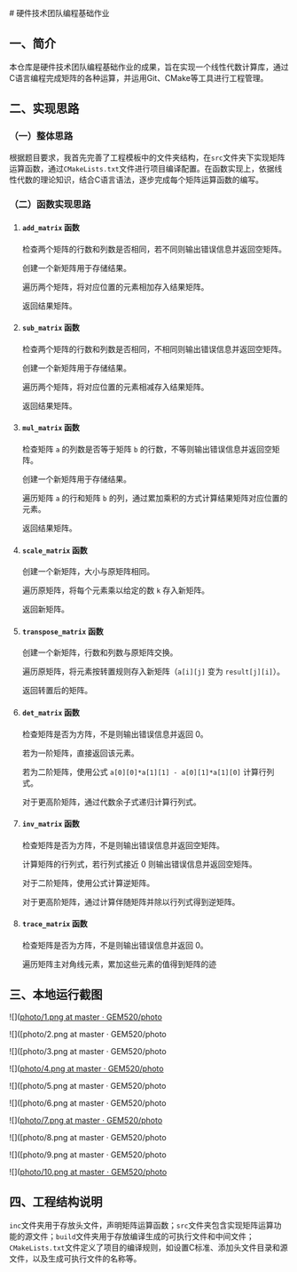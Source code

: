 \# 硬件技术团队编程基础作业 

 ## 一、简介 

本仓库是硬件技术团队编程基础作业的成果，旨在实现一个线性代数计算库，通过C语言编程完成矩阵的各种运算，并运用Git、CMake等工具进行工程管理。 

## 二、实现思路 

### （一）整体思路 

根据题目要求，我首先完善了工程模板中的文件夹结构，在`src`文件夹下实现矩阵运算函数，通过`CMakeLists.txt`文件进行项目编译配置。在函数实现上，依据线性代数的理论知识，结合C语言语法，逐步完成每个矩阵运算函数的编写。 

### （二）函数实现思路

1. #### `add_matrix` 函数

   检查两个矩阵的行数和列数是否相同，若不同则输出错误信息并返回空矩阵。

   创建一个新矩阵用于存储结果。

   遍历两个矩阵，将对应位置的元素相加存入结果矩阵。

   返回结果矩阵。

2. #### `sub_matrix` 函数

   检查两个矩阵的行数和列数是否相同，不相同则输出错误信息并返回空矩阵。

   创建一个新矩阵用于存储结果。

   遍历两个矩阵，将对应位置的元素相减存入结果矩阵。

   返回结果矩阵。

3. #### `mul_matrix` 函数

   检查矩阵 `a` 的列数是否等于矩阵 `b` 的行数，不等则输出错误信息并返回空矩阵。

   创建一个新矩阵用于存储结果。

   遍历矩阵 `a` 的行和矩阵 `b` 的列，通过累加乘积的方式计算结果矩阵对应位置的元素。

   返回结果矩阵。

4. #### `scale_matrix` 函数

   创建一个新矩阵，大小与原矩阵相同。

   遍历原矩阵，将每个元素乘以给定的数 `k` 存入新矩阵。

   返回新矩阵。

5. #### `transpose_matrix` 函数

   创建一个新矩阵，行数和列数与原矩阵交换。

   遍历原矩阵，将元素按转置规则存入新矩阵（`a[i][j]` 变为 `result[j][i]`）。

   返回转置后的矩阵。

6. #### `det_matrix` 函数

   检查矩阵是否为方阵，不是则输出错误信息并返回 0。

   若为一阶矩阵，直接返回该元素。

   若为二阶矩阵，使用公式 `a[0][0]*a[1][1] - a[0][1]*a[1][0]` 计算行列式。

   对于更高阶矩阵，通过代数余子式递归计算行列式。

7. #### `inv_matrix` 函数

   检查矩阵是否为方阵，不是则输出错误信息并返回空矩阵。

   计算矩阵的行列式，若行列式接近 0 则输出错误信息并返回空矩阵。

   对于二阶矩阵，使用公式计算逆矩阵。

   对于更高阶矩阵，通过计算伴随矩阵并除以行列式得到逆矩阵。

8. #### `trace_matrix` 函数

   检查矩阵是否为方阵，不是则输出错误信息并返回 0。

   遍历矩阵主对角线元素，累加这些元素的值得到矩阵的迹



## 三、本地运行截图 

![]([photo/1.png at master · GEM520/photo](https://github.com/GEM520/photo/blob/master/1.png)



![]([photo/2.png at master · GEM520/photo

[](https://github.com/GEM520/photo/blob/master/2.png)

![]([photo/3.png at master · GEM520/photo

[](https://github.com/GEM520/photo/blob/master/3.png)

![]([photo/4.png at master · GEM520/photo](https://github.com/GEM520/photo/blob/master/4.png)



![]([photo/5.png at master · GEM520/photo

[](https://github.com/GEM520/photo/blob/master/5.png)

![]([photo/6.png at master · GEM520/photo

[](https://github.com/GEM520/photo/blob/master/6.png)

![]([photo/7.png at master · GEM520/photo](https://github.com/GEM520/photo/blob/master/7.png)



![]([photo/8.png at master · GEM520/photo

[](https://github.com/GEM520/photo/blob/master/8.png)

![]([photo/9.png at master · GEM520/photo

[](https://github.com/GEM520/photo/blob/master/9.png)

![]([photo/10.png at master · GEM520/photo](https://github.com/GEM520/photo/blob/master/10.png)

## 四、工程结构说明 

`inc`文件夹用于存放头文件，声明矩阵运算函数；`src`文件夹包含实现矩阵运算功能的源文件；`build`文件夹用于存放编译生成的可执行文件和中间文件；`CMakeLists.txt`文件定义了项目的编译规则，如设置C标准、添加头文件目录和源文件，以及生成可执行文件的名称等。 
